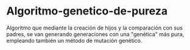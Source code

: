 # Algoritmo-genetico-de-pureza
Algoritmo que mediante la creación de hijos y la comparación con sus padres, se van generando generaciones con una "genética" más pura, empleando también un método de mutación genético.
